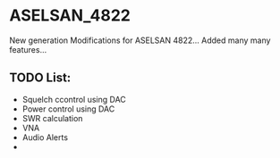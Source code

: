 # ASELSAN_4822
New generation Modifications for ASELSAN 4822... Added many many features...





TODO List:
----------
- Squelch ccontrol using DAC
- Power control using DAC
- SWR calculation
- VNA
- Audio Alerts
- 
